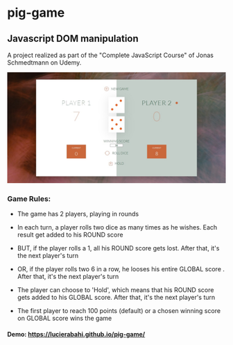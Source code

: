 # pig-game
## Javascript DOM manipulation
A project realized as part of the "Complete JavaScript Course" of Jonas Schmedtmann on Udemy.   
                                                               
![alt game snapshot](https://raw.githubusercontent.com/lucierabahi/pig-game/master/screen.jpg)

### Game Rules:
- The game has 2 players, playing in rounds    

- In each turn, a player rolls two dice as many times as he wishes. Each result get added to his ROUND score    

- BUT, if the player rolls a 1, all his ROUND score gets lost. After that, it's the next player's turn    

- OR, if the player rolls two 6 in a row, he looses his entire GLOBAL score . After that, it's the next player's turn   

- The player can choose to 'Hold', which means that his ROUND score gets added to his GLOBAL score. After that, it's the next player's turn        

- The first player to reach 100 points (default) or a chosen winning score on GLOBAL score wins the game

#### Demo: https://lucierabahi.github.io/pig-game/
